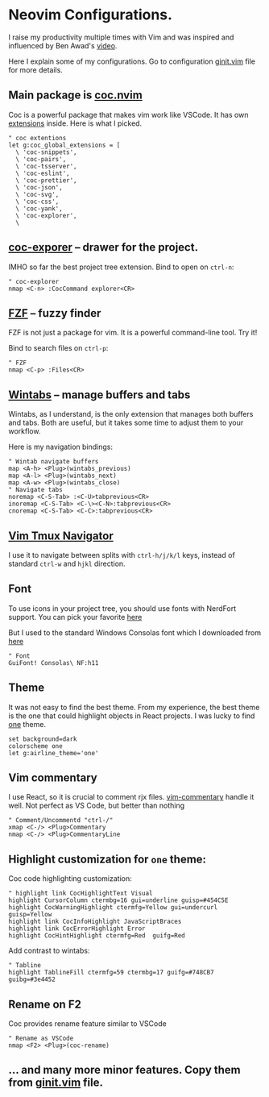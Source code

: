 # Neovim Configurations.

I raise my productivity multiple times with Vim and was inspired and influenced by Ben Awad's [video](https://youtu.be/gnupOrSEikQ).

Here I explain some of my configurations. Go to configuration [ginit.vim](https://github.com/guandjoy/my-nvim-setup/blob/master/ginit.vim) file for more details.

## Main package is [coc.nvim](https://github.com/neoclide/coc.nvim)

Coc is a powerful package that makes vim work like VSCode. It has own [extensions](https://github.com/neoclide/coc.nvim/wiki/Using-coc-extensions) inside. Here is what I picked.
```vim
" coc extentions
let g:coc_global_extensions = [
  \ 'coc-snippets',
  \ 'coc-pairs',
  \ 'coc-tsserver',
  \ 'coc-eslint',
  \ 'coc-prettier', 
  \ 'coc-json', 
  \ 'coc-svg',
  \ 'coc-css',
  \ 'coc-yank',
  \ 'coc-explorer',
  \ 
```

## [coc-exporer](https://github.com/weirongxu/coc-explorer) – drawer for the project.

IMHO so far the best project tree extension. Bind to open on `ctrl-n`:

```vim
" coc-explorer
nmap <C-n> :CocCommand explorer<CR>
```

## [FZF](https://github.com/junegunn/fzf.vim) – fuzzy finder

FZF is not just a package for vim. It is a powerful command-line tool. Try it!

Bind to search files on `ctrl-p`:

```vim
" FZF
nmap <C-p> :Files<CR>
```

## [Wintabs](https://github.com/zefei/vim-wintabs) – manage buffers and tabs

Wintabs, as I understand, is the only extension that manages both buffers and tabs. Both are useful, but it takes some time to adjust them to your workflow.

Here is my navigation bindings:
```vim
" Wintab navigate buffers
map <A-h> <Plug>(wintabs_previous)
map <A-l> <Plug>(wintabs_next)
map <A-w> <Plug>(wintabs_close)
" Navigate tabs
noremap <C-S-Tab> :<C-U>tabprevious<CR>
inoremap <C-S-Tab> <C-\><C-N>:tabprevious<CR>
cnoremap <C-S-Tab> <C-C>:tabprevious<CR>
```

## [Vim Tmux Navigator](https://github.com/christoomey/vim-tmux-navigator)

I use it to navigate between splits with `ctrl-h/j/k/l` keys, instead of standard `ctrl-w` and `hjkl` direction.

## Font

To use icons in your project tree, you should use fonts with NerdFort support. You can pick your favorite [here](https://www.nerdfonts.com/)

But I used to the standard Windows Consolas font which I downloaded from [here](https://github.com/whitecolor/my-nerd-fonts/tree/master/Consolas%20NF)

```vim
" Font
GuiFont! Consolas\ NF:h11
```

## Theme

It was not easy to find the best theme. From my experience, the best theme is the one that could highlight objects in React projects. I was lucky to find [one](https://github.com/rakr/vim-one) theme.

```vim
set background=dark
colorscheme one
let g:airline_theme='one'
```

## Vim commentary

I use React, so it is crucial to comment rjx files. [vim-commentary](https://github.com/rakr/vim-one) handle it well. Not perfect as VS Code, but better than nothing

```vim
" Comment/Uncommentd "ctrl-/"
xmap <C-/> <Plug>Commentary
nmap <C-/> <Plug>CommentaryLine
```

## Highlight customization for `one` theme:

Coc code highlighting customization:
```vim
" highlight link CocHighlightText Visual
highlight CursorColumn ctermbg=16 gui=underline guisp=#454C5E
highlight CocWarningHighlight ctermfg=Yellow gui=undercurl guisp=Yellow
highlight link CocInfoHighlight JavaScriptBraces
highlight link CocErrorHighlight Error
highlight CocHintHighlight ctermfg=Red  guifg=Red
```

Add contrast to wintabs:

```vim
" Tabline
highlight TablineFill ctermfg=59 ctermbg=17 guifg=#748CB7 guibg=#3e4452
```

## Rename on F2

Coc provides rename feature similar to VSCode

```vim
" Rename as VSCode
nmap <F2> <Plug>(coc-rename)
```

## ... and many more minor features. Copy them from [ginit.vim](./ginit.vim) file.

